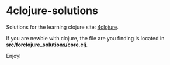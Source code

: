 # 4clojure-solutions
Solutions for the learning clojure site: [4clojure](http://4clojure.com).

If you are newbie with clojure, the file are you finding is located in **src/forclojure_solutions/core.clj**.

Enjoy!